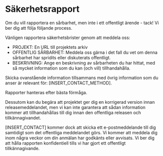 # Säkerhetsrapport

Om du vill rapportera en sårbarhet, men inte i ett offentligt ärende - tack! Vi ber dig att följa följande process.

Vänligen rapportera säkerhetsbrister genom att meddela oss:

- PROJEKT: En URL till projektets arkiv
- OFFENTLIG SÅRBARHET: Meddela oss gärna i det fall du vet om denna sårbarhet har spridits eller diskuterats offentligt.
- BESKRIVNING: Ange en beskrivning av sårbarheten du har hittat, med så mycket information som du kan (och vill) tillhandahålla.

Skicka ovanstående information tillsammans med övrig information som du anser är relevant för: [INSERT_CONTACT_METHOD].

Rapporter hanteras efter bästa förmåga.

Dessutom kan du begära att projektet ger dig en korrigerad version innan releasemeddelandet, men vi kan inte garantera att sådan information kommer att tillhandahållas till dig innan den offentliga releasen och tillkännagivandet.

[INSERT_CONTACT] kommer dock att skicka ett e-postmeddelande till dig samtidigt som det offentliga meddelandet görs.
Vi kommer att meddela dig inom några veckor om din anmälan har godkänts eller avvisats.
Vi ber dig att hålla rapporten konfidentiell tills vi har gjort ett offentligt tillkännagivande.